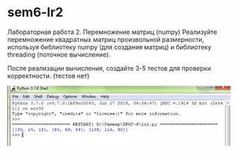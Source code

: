 # sem6-lr2
Лабораторная работа 2. Перемножение матриц (numpy)
Реализуйте перемножение квадратных матриц произвольной размерности, используя библиотеку numpy (для создания матриц) и библиотеку threading (поточное вычисление).

После реализации вычисления, создайте 3-5 тестов для проверки корректности. (тестов нет)

![](lr2.jpg)
